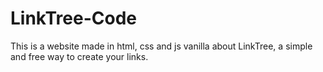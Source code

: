 # LinkTree-Code
This is a website made in html, css and js vanilla about LinkTree, a simple and free way to create your links.
